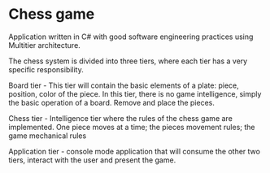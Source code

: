 # Chess game

Application written in C# with good software engineering practices using Multitier architecture.

The chess system is divided into three tiers, where each tier has a very specific responsibility.

Board tier - This tier will contain the basic elements of a plate: piece, position, color of the piece. In this tier, there is no game intelligence, simply the basic operation of a board. Remove and place the pieces.

Chess tier - Intelligence tier where the rules of the chess game are implemented. One piece moves at a time; the pieces movement rules; the game mechanical rules 

Application tier - console mode application that will consume the other two tiers, interact with the user and present the game.
